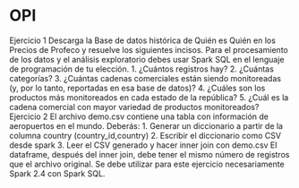 # OPI
Ejercicio 1 Descarga la Base de datos histórica de Quién es Quién en los Precios de Profeco y resuelve los siguientes incisos. Para el procesamiento de los datos y el análisis exploratorio debes usar Spark SQL en el lenguaje de programación de tu elección. 1. ¿Cuántos registros hay? 2. ¿Cuántas categorías? 3. ¿Cuántas cadenas comerciales están siendo monitoreadas (y, por lo tanto, reportadas en esa base de datos)? 4. ¿Cuáles son los productos más monitoreados en cada estado de la república? 5. ¿Cuál es la cadena comercial con mayor variedad de productos monitoreados? Ejercicio 2 El archivo demo.csv contiene una tabla con información de aeropuertos en el mundo. Deberás: 1. Generar un diccionario a partir de la columna country (country_id,country) 2. Escribir el diccionario como CSV desde spark 3. Leer el CSV generado y hacer inner join con demo.csv El dataframe, después del inner join, debe tener el mismo número de registros que el archivo original. Se debe utilizar para este ejercicio necesariamente Spark 2.4 con Spark SQL.
